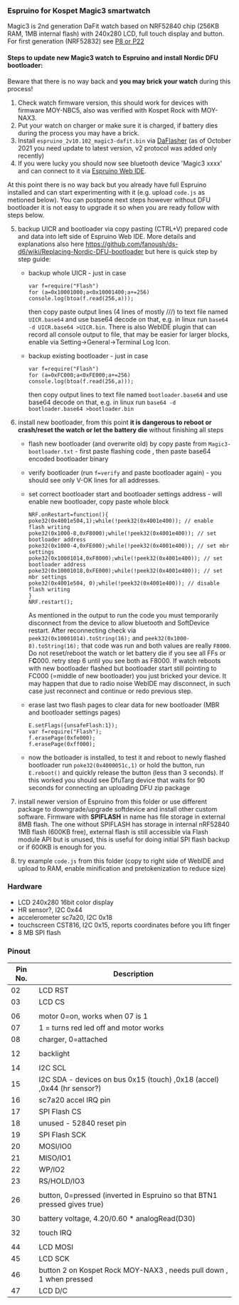 ### Espruino for Kospet Magic3 smartwatch

Magic3 is 2nd generation DaFit watch based on NRF52840 chip  (256KB RAM, 1MB internal flash) with 240x280 LCD, full touch display and button.
For first generation (NRF52832) see [P8 or P22](https://github.com/fanoush/ds-d6/tree/master/espruino/DFU/P8)

#### Steps to update new Magic3 watch to Espruino and install Nordic DFU bootloader:

Beware that there is no way back and **you may brick your watch** during this process!

1. Check watch firmware version, this should work for devices with firmware MOY-NBC5, also was verified with Kospet Rock with MOY-NAX3.
2. Put your watch on charger or make sure it is charged, if battery dies during the process you may have a brick.
3. Install `espruino_2v10.102_magic3-dafit.bin` via [DaFlasher](https://play.google.com/store/apps/details?id=com.atcnetz.paatc.patc&hl=en&gl=US) (as of October 2021 you need update to  latest version, v2 protocol was added only recently)
4. If you were lucky you should now see bluetooth device 'Magic3 xxxx' and can connect to it via [Espruino Web IDE](https://www.espruino.com/ide/).

At this point there is no way back but you already have full Espruino installed and can start experimenting with it (e.g. upload `code.js` as metioned below).
You can postpone next steps however without DFU bootloader it is not easy to upgrade it so when you are ready follow with steps below.

5. backup UICR and bootloader via copy pasting (CTRL+V) prepared code and data into left side of Espruino Web IDE. More details and explanations also here https://github.com/fanoush/ds-d6/wiki/Replacing-Nordic-DFU-bootloader but here is quick step by step guide:
    - backup whole UICR - just in case
      ```
      var f=require("Flash")
      for (a=0x10001000;a<0x10001400;a+=256) console.log(btoa(f.read(256,a)));
      ```
      then copy paste output lines (4 lines of mostly ///) to text file named `UICR.base64` and use base64 decode on that, e.g. in linux run `base64 -d UICR.base64 >UICR.bin`. There is also WebIDE plugin that can record all console output to file, that may be easier for larger blocks, enable via Setting->General->Terminal Log Icon.

    - backup existing bootloader - just in case
      ```
      var f=require("Flash")
      for (a=0xFC000;a<0xFE000;a+=256) console.log(btoa(f.read(256,a)));
      ```
      then copy output lines to text file named `bootloader.base64` and use base64 decode on that, e.g. in linux run `base64 -d bootloader.base64 >bootloader.bin`
5. install new bootloader, from this point **it is dangerous to reboot or crash/reset the watch or let the battery die** without finishing all steps
    - flash new bootloader (and overwrite old) by copy paste from `Magic3-bootloader.txt` - first paste flashing code , then paste base64 encoded bootloader binary
    - verify bootloader (run `f=verify` and paste bootloader again) - you should see only V-OK lines for all addresses.
    - set correct bootloader start and bootloader settings address - will enable new bootloader, copy paste whole block

      ```
      NRF.onRestart=function(){
      poke32(0x4001e504,1);while(!peek32(0x4001e400)); // enable flash writing
      poke32(0x1000-8,0xF8000);while(!peek32(0x4001e400)); // set bootloader address 
      poke32(0x1000-4,0xFE000);while(!peek32(0x4001e400)); // set mbr settings
      poke32(0x10001014,0xF8000);while(!peek32(0x4001e400)); // set bootloader address 
      poke32(0x10001018,0xFE000);while(!peek32(0x4001e400)); // set mbr settings
      poke32(0x4001e504, 0);while(!peek32(0x4001e400)); // disable flash writing
      }
      NRF.restart();
      ```
      As mentioned in the output to run the code you must temporarily disconnect from the device to allow bluetooth and SoftDevice restart.
      After reconnecting check via `peek32(0x10001014).toString(16);` and `peek32(0x1000-8).toString(16);` that code was run and both values are really `F8000`.
      Do not reset/reboot the watch or let battery die if you see all FFs or F**C**000. retry step 6 until you see both as F8000.
      If watch reboots with new bootloader flashed but bootloader start still pointing to FC000 (=middle of new bootloader) you just bricked your device.
      It may happen that due to radio noise WebIDE may disconnect, in such case just reconnect and continue or redo previous step.

    - erase last two flash pages to clear data for new bootloader (MBR and bootloader settings pages)
      ```
      E.setFlags({unsafeFlash:1});
      var f=require("Flash");
      f.erasePage(0xfe000);
      f.erasePage(0xff000);
      ```

    - now the botloader is installed, to test it and reboot to newly flashed bootloader run `poke32(0x4000051c,1)` or hold the button, run `E.reboot()` and quickly release the button (less than 3 seconds).
      If this worked you should see DfuTarg device that waits for 90 seconds for connecting an uploading DFU zip package
    
6. install newer version of  Espruino from this folder or use different package to downgrade/upgrade softdevice and install other custom software. Firmware with **SPIFLASH** in name has file storage in external 8MB flash. The one without SPIFLASH has storage in internal nRF52840 1MB flash (600KB free), external flash is still accessible via Flash module API but is unused, this is useful for doing initial SPI flash backup or if 600KB is enough for you.
7. try example `code.js` from this folder (copy to right side of WebIDE and upload to RAM, enable minification and pretokenization to reduce size)

### Hardware ###

- LCD  240x280 16bit color display
- HR sensor?,  I2C 0x44
- accelerometer sc7a20, I2C 0x18
- touchscreen CST816, I2C 0x15, reports coordinates before you lift finger
- 8 MB SPI flash 

### Pinout ###
| Pin No.  | Description |
| ------------- | ------------- |
| 02 | LCD RST  |
| 03 | LCD CS  |
| |  |
| 06 | motor 0=on, works when 07 is 1 |
| 07 | 1 = turns red led off and motor works |
| 08 | charger, 0=attached  |
| |  |
| 12 | backlight |
| |  |
| 14 | I2C SCL |
| 15 | I2C SDA - devices on bus 0x15 (touch) ,0x18 (accel) ,0x44 (hr sensor?) |
| 16 | sc7a20 accel IRQ pin |
| 17 | SPI Flash CS |
| 18 | unused - 52840 reset pin |
| 19 | SPI Flash SCK |
| 20 | MOSI/IO0 |
| 21 | MISO/IO1 |
| 22 | WP/IO2 |
| 23 | RS/HOLD/IO3 |
| |  |
| 26 | button, 0=pressed (inverted in Espruino so that BTN1 pressed gives true) |
| |  |
| 30 | battery voltage, 4.20/0.60 * analogRead(D30) |
| |  |
| 32 | touch IRQ |
| |  |
| 44 | LCD MOSI |
| 45 | LCD SCK |
| 46 | button 2 on Kospet Rock MOY-NAX3 , needs pull down , 1 when pressed|
| 47 | LCD D/C |
